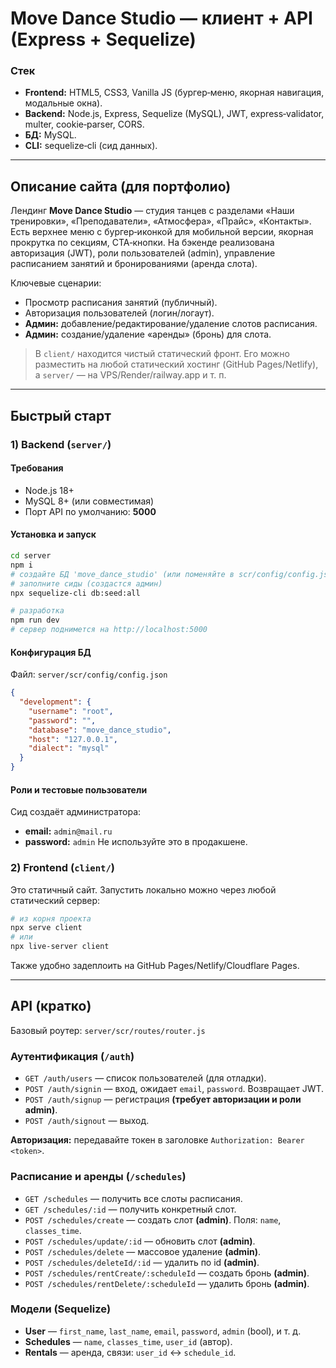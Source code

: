 # Move Dance Studio — клиент + API (Express + Sequelize)

### Стек

- **Frontend:** HTML5, CSS3, Vanilla JS (бургер‑меню, якорная навигация, модальные окна).
- **Backend:** Node.js, Express, Sequelize (MySQL), JWT, express‑validator, multer, cookie‑parser, CORS.
- **БД:** MySQL.
- **CLI:** sequelize‑cli (сид данных).

---

## Описание сайта (для портфолио)

Лендинг **Move Dance Studio** — студия танцев с разделами «Наши тренировки», «Преподаватели», «Атмосфера», «Прайс», «Контакты». Есть верхнее меню с бургер‑иконкой для мобильной версии, якорная прокрутка по секциям, CTA‑кнопки. На бэкенде реализована авторизация (JWT), роли пользователей (admin), управление расписанием занятий и бронированиями (аренда слота).

Ключевые сценарии:

- Просмотр расписания занятий (публичный).
- Авторизация пользователей (логин/логаут).
- **Админ:** добавление/редактирование/удаление слотов расписания.
- **Админ:** создание/удаление «аренды» (бронь) для слота.

> В `client/` находится чистый статический фронт. Его можно разместить на любой статический хостинг (GitHub Pages/Netlify), а `server/` — на VPS/Render/railway.app и т. п.

---

## Быстрый старт

### 1) Backend (`server/`)

#### Требования

- Node.js 18+
- MySQL 8+ (или совместимая)
- Порт API по умолчанию: **5000**

#### Установка и запуск

```bash
cd server
npm i
# создайте БД 'move_dance_studio' (или поменяйте в scr/config/config.json)
# заполните сиды (создастся админ)
npx sequelize-cli db:seed:all

# разработка
npm run dev
# сервер поднимется на http://localhost:5000
```

#### Конфигурация БД

Файл: `server/scr/config/config.json`

```json
{
  "development": {
    "username": "root",
    "password": "",
    "database": "move_dance_studio",
    "host": "127.0.0.1",
    "dialect": "mysql"
  }
}
```

#### Роли и тестовые пользователи

Сид создаёт администратора:

- **email:** `admin@mail.ru`
- **password:** `admin`
  Не используйте это в продакшене.

### 2) Frontend (`client/`)

Это статичный сайт. Запустить локально можно через любой статический сервер:

```bash
# из корня проекта
npx serve client
# или
npx live-server client
```

Также удобно задеплоить на GitHub Pages/Netlify/Cloudflare Pages.

---

## API (кратко)

Базовый роутер: `server/scr/routes/router.js`

### Аутентификация (`/auth`)

- `GET /auth/users` — список пользователей (для отладки).
- `POST /auth/signin` — вход, ожидает `email`, `password`. Возвращает JWT.
- `POST /auth/signup` — регистрация **(требует авторизации и роли admin)**.
- `POST /auth/signout` — выход.

**Авторизация:** передавайте токен в заголовке `Authorization: Bearer <token>`.

### Расписание и аренды (`/schedules`)

- `GET /schedules` — получить все слоты расписания.
- `GET /schedules/:id` — получить конкретный слот.
- `POST /schedules/create` — создать слот **(admin)**. Поля: `name`, `classes_time`.
- `POST /schedules/update/:id` — обновить слот **(admin)**.
- `POST /schedules/delete` — массовое удаление **(admin)**.
- `POST /schedules/deleteId/:id` — удалить по id **(admin)**.
- `POST /schedules/rentCreate/:scheduleId` — создать бронь **(admin)**.
- `POST /schedules/rentDelete/:scheduleId` — удалить бронь **(admin)**.

### Модели (Sequelize)

- **User** — `first_name`, `last_name`, `email`, `password`, `admin` (bool), и т. д.
- **Schedules** — `name`, `classes_time`, `user_id` (автор).
- **Rentals** — аренда, связи: `user_id` ↔ `schedule_id`.

